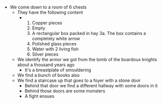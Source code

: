 - We come down to a room of 6 chests
	- They have the following content
		- 1. Copper pieces
		  2. Empty
		  3. A rectangular box packed in hay
		     3a. The box contains a completely white arrow
		  4. Polished glass pieces
		  5. Water with 2 living fish
		  6. Silver pieces
	- We identify the armor we got from the tomb of the boardoux knights about a thousand years ago
		- It's a breastplate of smouldering
	- We find a bunch of books also
	- We find a staircase up that goes to a foyer with a stone door
		- Behind that door we find a different hallway with some doors in it
		- Behind those doors are some monsters
		- A fight ensues